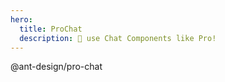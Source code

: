 ```yaml
---
hero:
  title: ProChat
  description: 🤖 use Chat Components like Pro!
---
```


@ant-design/pro-chat
